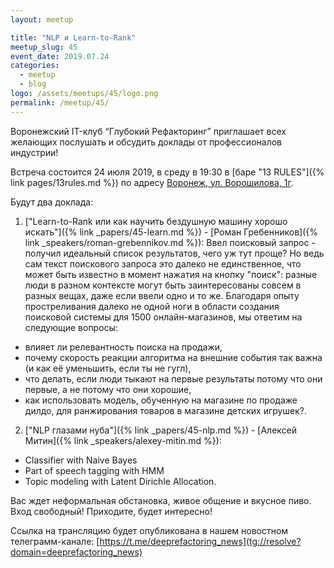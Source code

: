 ```yaml
---
layout: meetup

title: "NLP и Learn-to-Rank"
meetup_slug: 45
event_date: 2019.07.24
categories:
  - meetup
  - blog
logo: /assets/meetups/45/logo.png
permalink: /meetup/45/
---
```


Воронежский IT-клуб “Глубокий Рефакторинг” приглашает всех желающих послушать и обсудить доклады от профессионалов индустрии!

Встреча состоится 24 июля 2019, в среду в 19:30 в [баре "13 RULES"]({% link pages/13rules.md %}) по адресу [Воронеж, ул. Ворошилова, 1г](https://go.2gis.com/6mn3t).

Будут два доклада:

1. ["Learn-to-Rank или как научить бездушную машину хорошо искать"]({% link _papers/45-learn.md %}) - [Роман Гребенников]({% link _speakers/roman-grebennikov.md %}): Ввел поисковый запрос - получил идеальный список результатов, чего уж тут проще? Но ведь сам текст поискового запроса это далеко не единственное, что может быть известно в момент нажатия на кнопку "поиск": разные люди в разном контексте могут быть заинтересованы совсем в разных вещах, даже если ввели одно и то же. Благодаря опыту простреливания далеко не одной ноги в области создания поисковой системы для 1500 онлайн-магазинов, мы ответим на следующие вопросы:
- влияет ли релевантность поиска на продажи,
- почему скорость реакции алгоритма на внешние события так важна (и как её уменьшить, если ты не гугл),
- что делать, если люди тыкают на первые результаты потому что они первые, а не потому что они хорошие,
- как использовать модель, обученную на магазине по продаже дилдо, для ранжирования товаров в магазине детских игрушек?.

2. ["NLP глазами нуба"]({% link _papers/45-nlp.md %}) - [Алексей Митин]({% link _speakers/alexey-mitin.md %}):
- Classifier with Naive Bayes
- Part of speech tagging with HMM
- Topic modeling with Latent Dirichle Allocation.

Вас ждет неформальная обстановка, живое общение и вкусное пиво. Вход свободный! Приходите, будет интересно!

Ссылка на трансляцию будет опубликована в нашем новостном телеграмм-канале: [https://t.me/deeprefactoring_news](tg://resolve?domain=deeprefactoring_news)

